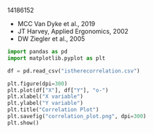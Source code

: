 14186152
- MCC Van Dyke et al., 2019
- JT Harvey, Applied Ergonomics, 2002
- DW Ziegler et al., 2005
``` python 
import pandas as pd 
import matplotlib.pyplot as plt

df = pd.read_csv("istherecorrelation.csv")

plt.figure(dpi=300)
plt.plot(df["X"], df["Y"], "o-")
plt.xlabel("X variable")
plt.ylabel("Y variable")
plt.title("Correlation Plot")
plt.savefig("correlation_plot.png", dpi=300)
plt.show()
```
